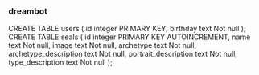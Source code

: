 ### dreambot

CREATE TABLE users (
    id integer PRIMARY KEY,
    birthday text Not null
);
CREATE TABLE seals (
    id integer PRIMARY KEY AUTOINCREMENT,
    name text Not null,
    image text Not null,
    archetype text Not null,
    archetype_description text Not null,
    portrait_description text Not null,
    type_description text Not null
);
